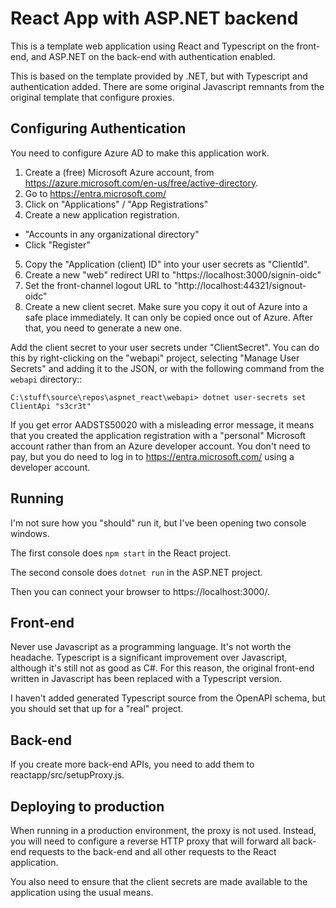 React App with ASP.NET backend
==============================

This is a template web application using React and Typescript on the front-end, and ASP.NET on the back-end with authentication enabled.

This is based on the template provided by .NET, but with Typescript and authentication added. There are some original Javascript remnants from the original template that configure proxies. 


Configuring Authentication
--------------------------

You need to configure Azure AD to make this application work. 

1. Create a (free) Microsoft Azure account, from https://azure.microsoft.com/en-us/free/active-directory.
2. Go to https://entra.microsoft.com/
3. Click on "Applications" / "App Registrations"
4. Create a new application registration. 
  * "Accounts in any organizational directory"
  * Click "Register"
5. Copy the "Application (client) ID" into your user secrets as "ClientId".
6. Create a new "web" redirect URI to "https://localhost:3000/signin-oidc"
0. Set the front-channel logout URL to "http://localhost:44321/signout-oidc"
7. Create a new client secret. Make sure you copy it out of Azure into a safe place immediately. It can only be copied once out of Azure. After that, you need to generate a new one.

Add the client secret to your user secrets under "ClientSecret". You can do this by right-clicking on the "webapi" project, selecting "Manage User Secrets" and adding it to the JSON, or with the following command from the `webapi` directory::

    C:\stuff\source\repos\aspnet_react\webapi> dotnet user-secrets set ClientApi "s3cr3t"

If you get error AADSTS50020 with a misleading error message, it means that you created the application registration with a "personal" Microsoft account rather than from an Azure
developer account. You don't need to pay, but you do need to log in to https://entra.microsoft.com/ using a developer account.


Running
-------

I'm not sure how you "should" run it, but I've been opening two console windows. 

The first console does `npm start` in the React project.

The second console does `dotnet run` in the ASP.NET project.

Then you can connect your browser to https://localhost:3000/. 

Front-end
----------

Never use Javascript as a programming language. It's not worth the headache. Typescript is a significant improvement over Javascript, although it's still not as good as C#. For this reason, the original front-end written in Javascript has been replaced with a Typescript version.

I haven't added generated Typescript source from the OpenAPI schema, but you should set that up for a "real" project.

Back-end
--------

If you create more back-end APIs, you need to add them to reactapp/src/setupProxy.js.

Deploying to production
------------------------

When running in a production environment, the proxy is not used. Instead, you will need to configure a reverse HTTP proxy that will forward all back-end requests to the back-end and all other requests to the React application.

You also need to ensure that the client secrets are made available to the application using the usual means. 
